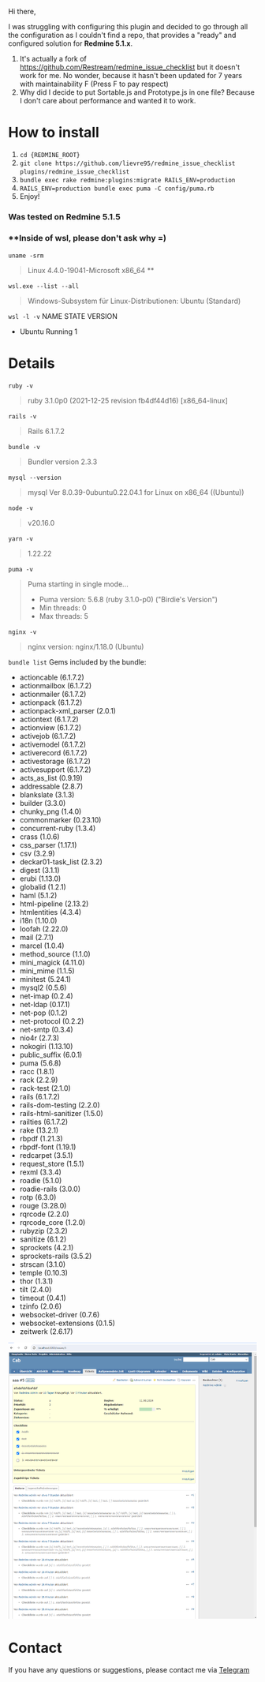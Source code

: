 Hi there,

I was struggling with configuring this plugin and decided to go through all the configuration as I couldn't find a repo,
that provides a "ready" and configured solution for
**Redmine 5.1.x**.

1) It's actually a fork of https://github.com/Restream/redmine_issue_checklist
   but it doesn't work for me. No wonder, because it hasn't been updated for 7 years with maintainability F (Press F to pay respect)
2) Why did I decide to put Sortable.js and Prototype.js in one file? Because I don't care about performance and wanted it to work.

# How to install
1) `cd {REDMINE_ROOT}`
2) `git clone https://github.com/lievre95/redmine_issue_checklist plugins/redmine_issue_checklist`
3) `bundle exec rake redmine:plugins:migrate RAILS_ENV=production`
4) `RAILS_ENV=production bundle exec puma -C config/puma.rb`
5) Enjoy!

### **Was tested on Redmine 5.1.5**
### **Inside of wsl, please don't ask why =) # 

`uname -srm`
> Linux 4.4.0-19041-Microsoft x86_64 **

`wsl.exe --list --all`

> Windows-Subsystem für Linux-Distributionen:
Ubuntu (Standard)

`wsl -l -v`
NAME        STATE           VERSION
* Ubuntu    Running         1

# Details

`ruby -v`

> ruby 3.1.0p0 (2021-12-25 revision fb4df44d16) [x86_64-linux]

`rails -v`

> Rails 6.1.7.2

`bundle -v`

> Bundler version 2.3.3

`mysql --version`

>  mysql  Ver 8.0.39-0ubuntu0.22.04.1 for Linux on x86_64 ((Ubuntu))

`node -v`

> v20.16.0

`yarn -v`
> 1.22.22

`puma -v`
>Puma starting in single mode...
> * Puma version: 5.6.8 (ruby 3.1.0-p0) ("Birdie's Version")
> *  Min threads: 0
> *  Max threads: 5

`nginx -v`

> nginx version: nginx/1.18.0 (Ubuntu)

`bundle list`
Gems included by the bundle:
* actioncable (6.1.7.2)
* actionmailbox (6.1.7.2)
* actionmailer (6.1.7.2)
* actionpack (6.1.7.2)
* actionpack-xml_parser (2.0.1)
* actiontext (6.1.7.2)
* actionview (6.1.7.2)
* activejob (6.1.7.2)
* activemodel (6.1.7.2)
* activerecord (6.1.7.2)
* activestorage (6.1.7.2)
* activesupport (6.1.7.2)
* acts_as_list (0.9.19)
* addressable (2.8.7)
* blankslate (3.1.3)
* builder (3.3.0)
* chunky_png (1.4.0)
* commonmarker (0.23.10)
* concurrent-ruby (1.3.4)
* crass (1.0.6)
* css_parser (1.17.1)
* csv (3.2.9)
* deckar01-task_list (2.3.2)
* digest (3.1.1)
* erubi (1.13.0)
* globalid (1.2.1)
* haml (5.1.2)
* html-pipeline (2.13.2)
* htmlentities (4.3.4)
* i18n (1.10.0)
* loofah (2.22.0)
* mail (2.7.1)
* marcel (1.0.4)
* method_source (1.1.0)
* mini_magick (4.11.0)
* mini_mime (1.1.5)
* minitest (5.24.1)
* mysql2 (0.5.6)
* net-imap (0.2.4)
* net-ldap (0.17.1)
* net-pop (0.1.2)
* net-protocol (0.2.2)
* net-smtp (0.3.4)
* nio4r (2.7.3)
* nokogiri (1.13.10)
* public_suffix (6.0.1)
* puma (5.6.8)
* racc (1.8.1)
* rack (2.2.9)
* rack-test (2.1.0)
* rails (6.1.7.2)
* rails-dom-testing (2.2.0)
* rails-html-sanitizer (1.5.0)
* railties (6.1.7.2)
* rake (13.2.1)
* rbpdf (1.21.3)
* rbpdf-font (1.19.1)
* redcarpet (3.5.1)
* request_store (1.5.1)
* rexml (3.3.4)
* roadie (5.1.0)
* roadie-rails (3.0.0)
* rotp (6.3.0)
* rouge (3.28.0)
* rqrcode (2.2.0)
* rqrcode_core (1.2.0)
* rubyzip (2.3.2)
* sanitize (6.1.2)
* sprockets (4.2.1)
* sprockets-rails (3.5.2)
* strscan (3.1.0)
* temple (0.10.3)
* thor (1.3.1)
* tilt (2.4.0)
* timeout (0.4.1)
* tzinfo (2.0.6)
* websocket-driver (0.7.6)
* websocket-extensions (0.1.5)
* zeitwerk (2.6.17)

![img.png](img.png)

# Contact
If you have any questions or suggestions, please contact me via
[Telegram](https://t.me/doga_john)
